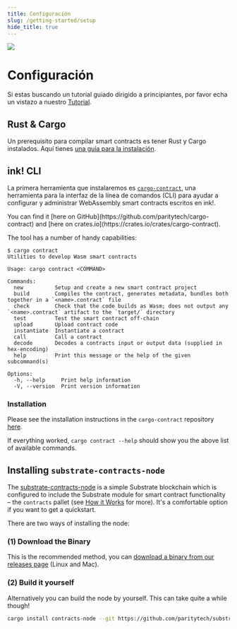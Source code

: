 ```yaml
---
title: Configuración
slug: /getting-started/setup
hide_title: true
---
```


<img src="/img/title/setup.svg" className="titlePic" />

# Configuración

Si estas buscando un tutorial guiado dirigido a principiantes, por favor echa un vistazo a nuestro [Tutorial](https://docs.substrate.io/tutorials/smart-contracts/).

## Rust & Cargo

Un prerequisito para compilar smart contracts es tener Rust y Cargo instalados. Aquí tienes [una guía para la instalación](https://doc.rust-lang.org/cargo/getting-started/installation.html).

## ink! CLI

La primera herramienta que instalaremos es [`cargo-contract`](https://github.com/paritytech/cargo-contract), una herramienta para la interfaz de la línea de comandos (CLI) para ayudar a configurar y administrar WebAssembly smart contracts escritos en ink!.

<div className="translateTodo">
You can find it [here on GitHub](https://github.com/paritytech/cargo-contract)
and [here on crates.io](https://crates.io/crates/cargo-contract).

The tool has a number of handy capabilities:

```
$ cargo contract       
Utilities to develop Wasm smart contracts

Usage: cargo contract <COMMAND>

Commands:
  new          Setup and create a new smart contract project
  build        Compiles the contract, generates metadata, bundles both together in a `<name>.contract` file
  check        Check that the code builds as Wasm; does not output any `<name>.contract` artifact to the `target/` directory
  test         Test the smart contract off-chain
  upload       Upload contract code
  instantiate  Instantiate a contract
  call         Call a contract
  decode       Decodes a contracts input or output data (supplied in hex-encoding)
  help         Print this message or the help of the given subcommand(s)

Options:
  -h, --help     Print help information
  -V, --version  Print version information
```

### Installation

Please see the installation instructions in the `cargo-contract` repository [here](https://github.com/paritytech/cargo-contract#installation).

If everything worked, `cargo contract --help` should show you the above list of available commands.

## Installing `substrate-contracts-node`

The [substrate-contracts-node](https://github.com/paritytech/substrate-contracts-node) is
a simple Substrate blockchain which is configured to include the Substrate module for
smart contract functionality – the `contracts` pallet (see [How it Works](/how-it-works) for more).
It's a comfortable option if you want to get a quickstart.

There are two ways of installing the node:

### (1) Download the Binary
This is the recommended method, you can
[download a binary from our releases page](https://github.com/paritytech/substrate-contracts-node/releases)
(Linux and Mac).

### (2) Build it yourself

Alternatively you can build the node by yourself.
This can take quite a while though!

```bash
cargo install contracts-node --git https://github.com/paritytech/substrate-contracts-node.git --tag v0.23.0 --force --locked
```
</div>
